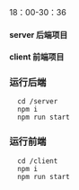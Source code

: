 18：00-30：36

#### server 后端项目
#### client 前端项目
### 运行后端
```
  cd /server
  npm i
  npm run start
```
### 运行前端
```
  cd /client
  npm i
  npm run start
```
